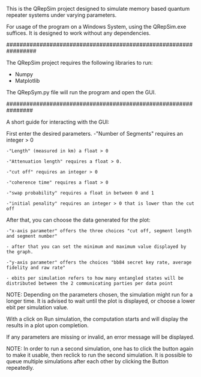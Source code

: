 This is the QRepSim project designed to simulate memory based quantum repeater systems under varying parameters.

For usage of the program on a Windows System, using the QRepSim.exe suffices. It is designed to work without any dependencies.

#################################################################

The QRepSim project requires the following libraries to run:

- Numpy
- Matplotlib

The QRepSym.py file will run the program and open the GUI.

################################################################

A short guide for interacting with the GUI:

First enter the desired parameters.
	-"Number of Segments" requires an integer > 0

	-"Length" (measured in km) a float > 0

	-"Attenuation length" requires a float > 0.

	-"cut off" requires an integer > 0

	-"coherence time" requires a float > 0

	-"swap probability" requires a float in between 0 and 1

	-"initial penality" requires an integer > 0 that is lower than the cut off


After that, you can choose the data generated for the plot:

	-"x-axis parameter" offers the three choices "cut off, segment length and segment number"

	- after that you can set the minimum and maximum value displayed by the graph. 

	-"y-axis parameter" offers the choices "bb84 secret key rate, average fidelity and raw rate"

	- ebits per simulation refers to how many entangled states will be distributed between the 2 communicating parties per data point

NOTE: Depending on the parameters chosen, the simulation might run for a longer time. 
It is advised to wait until the plot is displayed, or choose a lower ebit per simulation value.


With a click on Run simulation, the computation starts and will display the results in a plot upon completion. 

If any parameters are missing or invalid, an error message will be displayed.

NOTE: In order to run a second simulation, one has to click the button again to make it usable, then reclick to run the second simulation.
      It is possible to queue multiple simulations after each other by clicking the Button repeatedly.
